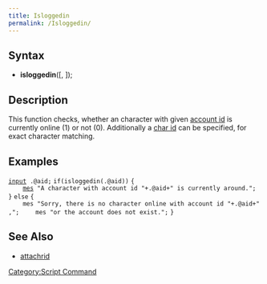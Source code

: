 ```yaml
---
title: Isloggedin
permalink: /Isloggedin/
---
```


Syntax
------

-   **isloggedin**(<account id>\[, <char id>\]);

Description
-----------

This function checks, whether an character with given [account id](/AID "wikilink") is currently online (1) or not (0). Additionally a [char id](/CID "wikilink") can be specified, for exact character matching.

Examples
--------

[`input`](/input "wikilink")` .@aid;`
`if(isloggedin(.@aid))`
`{`
`    `[`mes`](/mes "wikilink")` "A character with account id "+.@aid+" is currently around.";`
`}`
`else`
`{`
`    mes "Sorry, there is no character online with account id "+.@aid+",";`
`    mes "or the account does not exist.";`
`}`

See Also
--------

-   [attachrid](/attachrid "wikilink")

[Category:Script Command](/Category:Script_Command "wikilink")